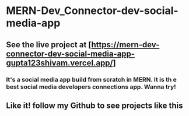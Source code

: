 # MERN-Dev_Connector-dev-social-media-app
## See the live project at [https://mern-dev-connector-dev-social-media-app-gupta123shivam.vercel.app/]
### It's a social media app build from scratch in MERN. It is th e best social media developers connections app. Wanna try!
## Like it! follow my Github to see projects like this
